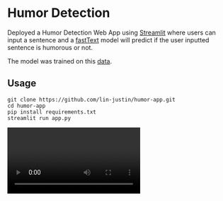 # Humor Detection 

Deployed a Humor Detection Web App using [Streamlit](https://www.streamlit.io/) where users can input a sentence and a [fastText](https://fasttext.cc/) model will predict if the user inputted sentence is humorous or not.

The model was trained on this [data](https://www.kaggle.com/moradnejad/200k-short-texts-for-humor-detection).

## Usage

```
git clone https://github.com/lin-justin/humor-app.git
cd humor-app
pip install requirements.txt
streamlit run app.py
```

![](sample-usage.mp4)
